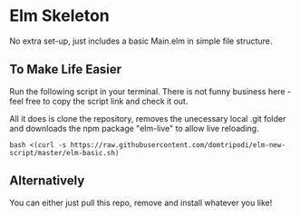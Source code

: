 # Elm Skeleton 
No extra set-up, just includes a basic Main.elm in simple file structure.

## To Make Life Easier
Run the following script in your terminal. There is not funny business here - feel free to copy the script link and check it out. 

All it does is clone the repository, removes the unecessary local .git folder and downloads the npm package "elm-live" to allow live reloading. 
```
bash <(curl -s https://raw.githubusercontent.com/domtripodi/elm-new-script/master/elm-basic.sh)
```

## Alternatively
You can either just pull this repo, remove and install whatever you like! 

